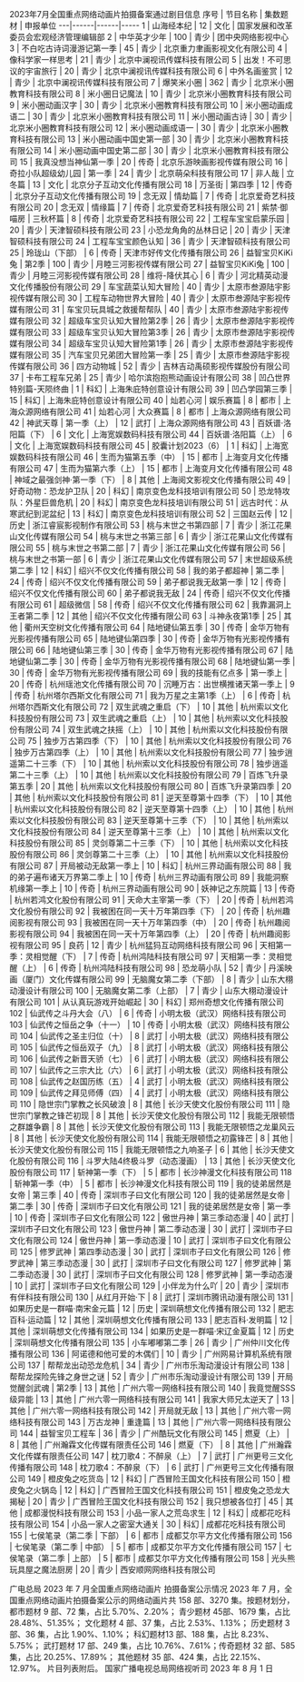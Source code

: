 2023年7月全国重点网络动画片拍摄备案通过剧目信息
序号 | 节目名称 | 集数题材 | 申报单位
---|------|------|-----
1 | 山海经本纪 | 12 | 文化 | 国家发展和改革委员会宏观经济管理编辑部
2 | 中华英才少年 | 100 | 青少 | 团中央网络影视中心
3 | 不白吃古诗词漫游记第一季 | 45 | 青少 | 北京重力聿画影视文化有限公司
4 | 像科学家一样思考 | 21 | 青少 | 北京中澜视讯传媒科技有限公司
5 | 出发！不可思议的宇宙旅行 | 20 | 青少 | 北京中澜视讯传媒科技有限公司
6 | 中外名画鉴赏 | 12 | 青少 | 北京中澜视讯传媒科技有限公司
7 | 爆笑米小圈 | 362 | 青少 | 北京米小圈教育科技有限公司
8 | 米小圈日记魔法 | 10 | 青少 | 北京米小圈教育科技有限公司
9 | 米小圈动画汉字 | 30 | 青少 | 北京米小圈教育科技有限公司
10 | 米小圈动画成语二 | 30 | 青少 | 北京米小圈教育科技有限公司
11 | 米小圈动画古诗 | 30 | 青少 | 北京米小圈教育科技有限公司
12 | 米小圈动画成语一 | 30 | 青少 | 北京米小圈教育科技有限公司
13 | 米小圈动画中国史第一部 | 30 | 青少 | 北京米小圈教育科技有限公司
14 | 米小圈动画中国史第二部 | 30 | 青少 | 北京米小圈教育科技有限公司
15 | 我真没想当神仙第一季 | 20 | 传奇 | 北京乐游映画影视传媒有限公司
16 | 奇拉小队超级幼儿园 | 第一季 | 24 | 青少 | 北京萌朵科技有限公司
17 | 非人哉 | 立冬篇 | 13 | 文化 | 北京分子互动文化传播有限公司
18 | 万圣街 | 第四季 | 12 | 传奇 | 北京分子互动文化传播有限公司
19 | 念无双 | 情劫篇 | 7 | 传奇 | 北京爱奇艺科技有限公司
20 | 念无双 | 情缘篇 | 7 | 传奇 | 北京爱奇艺科技有限公司
21 | 紫禁·御喵房 | 三秋杯篇 | 8 | 传奇 | 北京爱奇艺科技有限公司
22 | 工程车宝宝启蒙乐园 | 20 | 青少 | 天津智硕科技有限公司
23 | 小恐龙角角的丛林日记 | 20 | 青少 | 天津智硕科技有限公司
24 | 工程车宝宝颜色认知 | 36 | 青少 | 天津智硕科技有限公司
25 | 玲珑山（下部） | 6 | 传奇 | 天津市好传文化传播有限公司
26 | 益智宝贝KiKi兔 | 第2季 | 100 | 青少 | 月睦三河影视传媒有限公司
27 | 益智宝贝KiKi兔 | 100 | 青少 | 月睦三河影视传媒有限公司
28 | 维将-降伏其心 | 6 | 青少 | 河北精英动漫文化传播股份有限公司
29 | 车宝蔬菜认知大冒险 | 40 | 青少 | 太原市叁源陆宇影视传媒有限公司
30 | 工程车动物世界大冒险 | 40 | 青少 | 太原市叁源陆宇影视传媒有限公司
31 | 车宝贝玩具城之救援帮帮队 | 40 | 青少 | 太原市叁源陆宇影视传媒有限公司
32 | 超级车宝贝认知大冒险第2季 | 26 | 青少 | 太原市叁源陆宇影视传媒有限公司
33 | 超级车宝贝认知大冒险第3季 | 26 | 青少 | 太原市叁源陆宇影视传媒有限公司
34 | 超级车宝贝认知大冒险第1季 | 26 | 青少 | 太原市叁源陆宇影视传媒有限公司
35 | 汽车宝贝兄弟团大冒险第一季 | 25 | 青少 | 太原市叁源陆宇影视传媒有限公司
36 | 四方动物城 | 52 | 青少 | 吉林吉动禹硕影视传媒股份有限公司
37 | 卡布工程车兄弟 | 25 | 青少 | 哈尔滨抱抱熊动画设计有限公司
38 | 凹凸世界特别篇-天陨终曲 | 1 | 科幻 | 上海朱庇特创意设计有限公司
39 | 凹凸学园第三季 | 15 | 科幻 | 上海朱庇特创意设计有限公司
40 | 灿若心河 | 娱乐赛篇 | 8 | 都市 | 上海众源网络有限公司
41 | 灿若心河 | 大众赛篇 | 8 | 都市 | 上海众源网络有限公司
42 | 神武天尊 | 第一季（上） | 12 | 武打 | 上海众源网络有限公司
43 | 百妖谱·洛阳篇（下） | 6 | 文化 | 上海宽娱数码科技有限公司
44 | 百妖谱·洛阳篇（上） | 6 | 文化 | 上海宽娱数码科技有限公司
45 | 胶囊计划2023（6） | 1 | 科幻 | 上海宽娱数码科技有限公司
46 | 生而为猫第五季（中） | 15 | 都市 | 上海变月文化传播有限公司
47 | 生而为猫第六季（上） | 15 | 都市 | 上海变月文化传播有限公司
48 | 神域之最强剑神·第一季（下） | 8 | 其他 | 上海阅文影视文化传播有限公司
49 | 好奇动物：恐龙护卫队 | 20 | 科幻 | 南京变色龙科技培训有限公司
50 | 恐龙特攻队：外星巨兽危机 | 20 | 科幻 | 南京变色龙科技培训有限公司
51 | 远古时代：从寒武纪到泥盆纪 | 13 | 科幻 | 南京变色龙科技培训有限公司
52 | 三国赵云传 | 12 | 历史 | 浙江睿宸影视制作有限公司
53 | 桃与末世之书第四部 | 7 | 青少 | 浙江花果山文化传媒有限公司
54 | 桃与末世之书第三部 | 6 | 青少 | 浙江花果山文化传媒有限公司
55 | 桃与末世之书第二部 | 7 | 青少 | 浙江花果山文化传媒有限公司
56 | 桃与末世之书第一部 | 6 | 青少 | 浙江花果山文化传媒有限公司
57 | 末世超级系统第二季 | 12 | 科幻 | 绍兴不仅文化传播有限公司
58 | 我的弟子都超神 | 第二季 | 24 | 传奇 | 绍兴不仅文化传播有限公司
59 | 弟子都说我无敌第一季 | 12 | 传奇 | 绍兴不仅文化传播有限公司
60 | 弟子都说我无敌 | 24 | 传奇 | 绍兴不仅文化传播有限公司
61 | 超级微信 | 58 | 传奇 | 绍兴不仅文化传播有限公司
62 | 我靠漏洞上王者第二季 | 12 | 其他 | 绍兴不仅文化传播有限公司
63 | 斗神永夜第1季 | 25 | 其他 | 衢州天空树文化传播有限公司
64 | 陆地键仙第五季 | 30 | 传奇 | 金华万物有光影视传播有限公司
65 | 陆地键仙第四季 | 30 | 传奇 | 金华万物有光影视传播有限公司
66 | 陆地键仙第三季 | 30 | 传奇 | 金华万物有光影视传播有限公司
67 | 陆地键仙第二季 | 30 | 传奇 | 金华万物有光影视传播有限公司
68 | 陆地键仙第一季 | 30 | 传奇 | 金华万物有光影视传播有限公司
69 | 我的技能有亿点多 | 第一季上 | 20 | 传奇 | 杭州瑶池文化传播有限公司
70 | 沉睡万古：出世横推诸天第一季上 | 9 | 传奇 | 杭州塔尔西斯文化有限公司
71 | 我为万星之主第1季（上） | 6 | 传奇 | 杭州塔尔西斯文化有限公司
72 | 双生武魂之重启（下） | 10 | 其他 | 杭州索以文化科技股份有限公司
73 | 双生武魂之重启（上） | 10 | 其他 | 杭州索以文化科技股份有限公司
74 | 双生武魂之扶摇（上） | 10 | 其他 | 杭州索以文化科技股份有限公司
75 | 独步万古第四季（下） | 10 | 其他 | 杭州索以文化科技股份有限公司
76 | 独步万古第四季（上） | 10 | 其他 | 杭州索以文化科技股份有限公司
77 | 独步逍遥第二十三季（下） | 10 | 其他 | 杭州索以文化科技股份有限公司
78 | 独步逍遥第二十三季（上） | 10 | 其他 | 杭州索以文化科技股份有限公司
79 | 百炼飞升录第五季 | 20 | 其他 | 杭州索以文化科技股份有限公司
80 | 百炼飞升录第四季 | 20 | 其他 | 杭州索以文化科技股份有限公司
81 | 逆天至尊第十四季（下） | 10 | 其他 | 杭州索以文化科技股份有限公司
82 | 逆天至尊第十四季（上） | 10 | 其他 | 杭州索以文化科技股份有限公司
83 | 逆天至尊第十三季（下） | 10 | 其他 | 杭州索以文化科技股份有限公司
84 | 逆天至尊第十三季（上） | 10 | 其他 | 杭州索以文化科技股份有限公司
85 | 灵剑尊第二十三季（下） | 10 | 其他 | 杭州索以文化科技股份有限公司
86 | 灵剑尊第二十三季（上） | 10 | 其他 | 杭州索以文化科技股份有限公司
87 | 开局被动无敌第一季上 | 10 | 科幻 | 杭州三界动画有限公司
88 | 我的弟子遍布诸天万界第二季上 | 10 | 传奇 | 杭州三界动画有限公司
89 | 我能洞察机缘第一季上 | 10 | 传奇 | 杭州三界动画有限公司
90 | 妖神记之东院篇 | 13 | 传奇 | 杭州若鸿文化股份有限公司
91 | 天命大主宰第一季（下） | 20 | 传奇 | 杭州若鸿文化股份有限公司
92 | 我被困在同一天十万年第四季（下） | 20 | 传奇 | 杭州趣阅影视有限公司
93 | 我被困在同一天十万年第四季（中） | 20 | 传奇 | 杭州趣阅影视有限公司
94 | 我被困在同一天十万年第四季（上） | 20 | 传奇 | 杭州趣阅影视有限公司
95 | 良药 | 12 | 青少 | 杭州猛犸互动网络科技有限公司
96 | 天相第一季：灵相觉醒（下） | 7 | 传奇 | 杭州鸿陆科技有限公司
97 | 天相第一季：灵相觉醒（上） | 6 | 传奇 | 杭州鸿陆科技有限公司
98 | 恐龙萌小队 | 52 | 青少 | 丹溪映画（厦门）文化传媒有限公司
99 | 无脑魔女第二季（下部） | 8 | 青少 | 山东大栩动漫设计有限公司
100 | 无脑魔女第二季（上部） | 7 | 青少 | 山东大栩动漫设计有限公司
101 | 从认真玩游戏开始崛起 | 30 | 科幻 | 郑州奇想文化传播有限公司
102 | 仙武传之斗丹大会（八） | 6 | 传奇 | 小明太极（武汉）网络科技有限公司
103 | 仙武传之恒岳之争（十一） | 10 | 传奇 | 小明太极（武汉）网络科技有限公司
104 | 仙武传之圣主归位（十） | 8 | 武打 | 小明太极（武汉）网络科技有限公司
105 | 仙武传之恒岳双子（九） | 8 | 武打 | 小明太极（武汉）网络科技有限公司
106 | 仙武传之新晋天骄（七） | 6 | 武打 | 小明太极（武汉）网络科技有限公司
107 | 仙武传之三宗大比（六） | 6 | 武打 | 小明太极（武汉）网络科技有限公司
108 | 仙武传之赵国历练（五） | 4 | 武打 | 小明太极（武汉）网络科技有限公司
109 | 仙武传之拜见师傅（四） | 4 | 武打 | 小明太极（武汉）网络科技有限公司
110 | 隐世宗门掌教之长风破浪 | 8 | 其他 | 长沙天使文化股份有限公司
111 | 隐世宗门掌教之锋芒初现 | 8 | 其他 | 长沙天使文化股份有限公司
112 | 我能无限顿悟之群雄争霸 | 8 | 其他 | 长沙天使文化股份有限公司
113 | 我能无限顿悟之龙巢风云 | 8 | 其他 | 长沙天使文化股份有限公司
114 | 我能无限顿悟之初露锋芒 | 8 | 其他 | 长沙天使文化股份有限公司
115 | 我能无限顿悟之九响圣子 | 6 | 其他 | 长沙天使文化股份有限公司
116 | 斗罗大陆4终极斗罗（动态漫画） | 13 | 其他 | 长沙天使文化股份有限公司
117 | 斩神第一季（下） | 5 | 都市 | 长沙神漫文化科技有限公司
118 | 斩神第一季（中） | 5 | 都市 | 长沙神漫文化科技有限公司
119 | 我的徒弟居然是女帝 | 第三季 | 40 | 传奇 | 深圳市子曰文化有限公司
120 | 我的徒弟居然是女帝 | 第二季 | 30 | 传奇 | 深圳市子曰文化有限公司
121 | 我的徒弟居然是女帝 | 第一季 | 10 | 传奇 | 深圳市子曰文化有限公司
122 | 傲世丹神 | 第三季动态漫 | 40 | 武打 | 深圳市子曰文化有限公司
123 | 傲世丹神 | 第二季动态漫 | 30 | 武打 | 深圳市子曰文化有限公司
124 | 傲世丹神 | 第一季动态漫 | 10 | 武打 | 深圳市子曰文化有限公司
125 | 修罗武神 | 第四季动态漫 | 30 | 武打 | 深圳市子曰文化有限公司
126 | 修罗武神 | 第三季动态漫 | 30 | 武打 | 深圳市子曰文化有限公司
127 | 修罗武神 | 第二季动态漫 | 30 | 武打 | 深圳市子曰文化有限公司
128 | 修罗武神 | 第一季动态漫 | 10 | 武打 | 深圳市子曰文化有限公司
129 | 小伴龙为什么吖 | 20 | 青少 | 深圳市有伴科技有限公司
130 | 从红月开始·下 | 8 | 武打 | 深圳市腾讯动漫有限公司
131 | 如果历史是一群喵·南宋金元篇 | 12 | 历史 | 深圳萌想文化传播有限公司
132 | 肥志百科·运动篇 | 12 | 其他 | 深圳萌想文化传播有限公司
133 | 肥志百科·发明篇 | 12 | 其他 | 深圳萌想文化传播有限公司
134 | 如果历史是一群喵·宋辽金夏篇 | 12 | 历史 | 深圳萌想文化传播有限公司
135 | 小车嘟嘟第二季 | 26 | 青少 | 广州仲川文化传播有限公司
136 | 阿诺德和他可爱的木偶们 | 10 | 青少 | 广州网易计算机系统有限公司
137 | 帮帮龙出动恐龙危机 | 34 | 青少 | 广州市乐淘动漫设计有限公司
138 | 帮帮龙探险先锋之身世之谜 | 52 | 青少 | 广州市乐淘动漫设计有限公司
139 | 开局觉醒剑武魂 | 第2季 | 13 | 其他 | 广州六零一网络科技有限公司
140 | 我竟觉醒SSS级异能 | 13 | 其他 | 广州六零一网络科技有限公司
141 | 我家大师兄太逆天了 | 13 | 其他 | 广州六零一网络科技有限公司
142 | 开局就无敌 | 13 | 其他 | 广州六零一网络科技有限公司
143 | 万古龙神 | 重逢篇 | 13 | 其他 | 广州六零一网络科技有限公司
144 | 益智宝贝工程车 | 36 | 青少 | 广州酷玩文化有限公司
145 | 燃夏（上） | 8 | 其他 | 广州瀚霖文化传媒有限责任公司
146 | 燃夏（下） | 8 | 其他 | 广州瀚霖文化传媒有限责任公司
147 | 枕刀歌4：不醉泉（上） | 7 | 武打 | 广州更号三文化传播有限公司
148 | 枕刀歌4：不醉泉（下） | 6 | 武打 | 广州更号三文化传播有限公司
149 | 橙皮兔之吃货岛 | 12 | 科幻 | 广西冒险王国文化科技有限公司
150 | 橙皮兔之火锅岛 | 12 | 科幻 | 广西冒险王国文化科技有限公司
151 | 橙皮兔之恐龙大揭秘 | 20 | 青少 | 广西冒险王国文化科技有限公司
152 | 我只想被各位打 | 45 | 其他 | 成都漫悦科技有限公司
153 | 小品一家人之荒岛求生 | 12 | 科幻 | 成都花吃科技有限公司
154 | 小品一家人之密室大通关 | 30 | 科幻 | 成都花吃科技有限公司
155 | 七侯笔录（第二季 | 下部） | 6 | 都市 | 成都艾尔平方文化传播有限公司
156 | 七侯笔录（第二季 | 中部） | 5 | 都市 | 成都艾尔平方文化传播有限公司
157 | 七侯笔录（第二季 | 上部） | 5 | 都市 | 成都艾尔平方文化传播有限公司
158 | 光头熊玩具屋之魔法厨房 | 20 | 青少 | 西安顺网网络科技有限公司


广电总局 2023 年 7 月全国重点网络动画片
拍摄备案公示情况
2023 年 7 月，全国重点网络动画片拍摄备案公示的网络动画片共 158 部、3270 集。按题材划分， 都市题材 9 部、72 集，占比 5.70%、2.20%； 青少题材 45部、1679 集，占比 28.48%、51.35%； 文化题材 4 部、37 集，占比 2.53%、1.13%； 历史题材 3 部、36 集，占比 1.90%、1.10%； 科幻题材13 部、188 集，占比 8.23%、5.75%； 武打题材 17 部、249 集，占比 10.76%、7.61%；传奇题材 32 部、585 集，占比 20.25%、17.89%； 其他题材 35 部、424 集，占比 22.15%、12.97%。
片目列表附后。
国家广播电视总局网络视听司
2023 年 8 月 1 日
